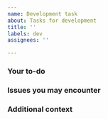 ```yaml
---
name: Development task
about: Tasks for development
title: ''
labels: dev
assignees: ''

---
```


### Your to-do

### Issues you may encounter

### Additional context